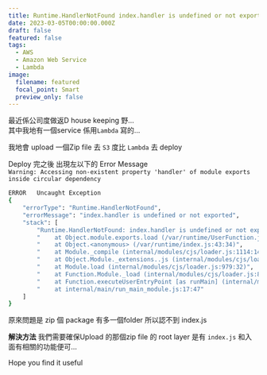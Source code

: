 ```yaml
---
title: Runtime.HandlerNotFound index.handler is undefined or not exported
date: 2023-03-05T00:00:00.000Z
draft: false
featured: false
tags:
  - AWS
  - Amazon Web Service
  - Lambda
image:
  filename: featured
  focal_point: Smart
  preview_only: false
---
```

最近係公司度做返D house keeping 野...  
其中我地有一個service 係用`Lambda` 寫的...  

我地會 upload 一個Zip file 去 `S3` 度比 `Lambda` 去 deploy  

Deploy 完之後 出現左以下的 Error Message  
`Warning: Accessing non-existent property 'handler' of module exports inside circular dependency`

```bash
ERROR	Uncaught Exception 	
{
    "errorType": "Runtime.HandlerNotFound",
    "errorMessage": "index.handler is undefined or not exported",
    "stack": [
        "Runtime.HandlerNotFound: index.handler is undefined or not exported",
        "    at Object.module.exports.load (/var/runtime/UserFunction.js:304:11)",
        "    at Object.<anonymous> (/var/runtime/index.js:43:34)",
        "    at Module._compile (internal/modules/cjs/loader.js:1114:14)",
        "    at Object.Module._extensions..js (internal/modules/cjs/loader.js:1143:10)",
        "    at Module.load (internal/modules/cjs/loader.js:979:32)",
        "    at Function.Module._load (internal/modules/cjs/loader.js:819:12)",
        "    at Function.executeUserEntryPoint [as runMain] (internal/modules/run_main.js:75:12)",
        "    at internal/main/run_main_module.js:17:47"
    ]
}
```

原來問題是 zip 個 package 有多一個folder 所以認不到 index.js

**解決方法**
我們需要確保Upload 的那個zip file 的 root layer 是有 `index.js` 和入面有相關的功能便可...  

Hope you find it useful